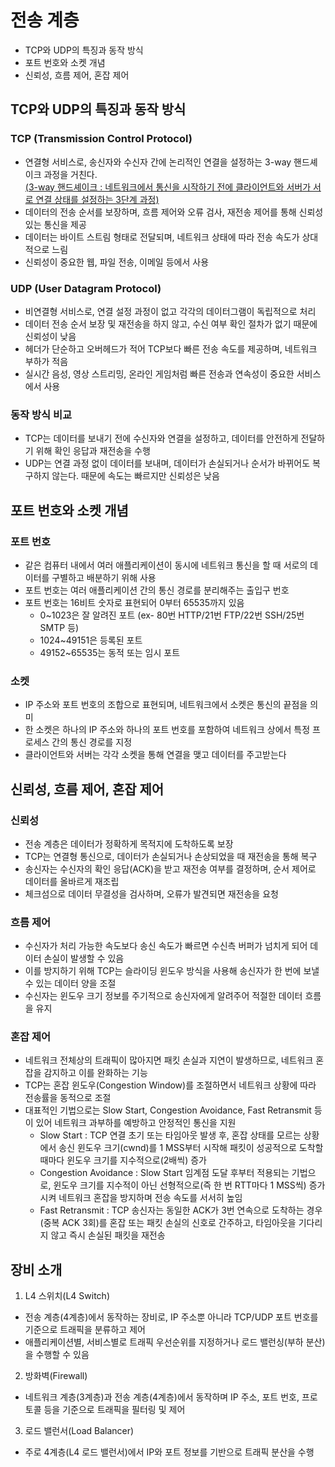 # 전송 계층
- TCP와 UDP의 특징과 동작 방식
- 포트 번호와 소켓 개념
- 신뢰성, 흐름 제어, 혼잡 제어

## TCP와 UDP의 특징과 동작 방식

### TCP (Transmission Control Protocol)
- 연결형 서비스로, 송신자와 수신자 간에 논리적인 연결을 설정하는 3-way 핸드셰이크 과정을 거친다. <br>
<U>(3-way 핸드셰이크 : 네트워크에서 통신을 시작하기 전에 클라이언트와 서버가 서로 연결 상태를 설정하는 3단계 과정)</U>
- 데이터의 전송 순서를 보장하며, 흐름 제어와 오류 검사, 재전송 제어를 통해 신뢰성 있는 통신을 제공
- 데이터는 바이트 스트림 형태로 전달되며, 네트워크 상태에 따라 전송 속도가 상대적으로 느림
- 신뢰성이 중요한 웹, 파일 전송, 이메일 등에서 사용

### UDP (User Datagram Protocol)
- 비연결형 서비스로, 연결 설정 과정이 없고 각각의 데이터그램이 독립적으로 처리
- 데이터 전송 순서 보장 및 재전송을 하지 않고, 수신 여부 확인 절차가 없기 때문에 신뢰성이 낮음
- 헤더가 단순하고 오버헤드가 적어 TCP보다 빠른 전송 속도를 제공하며, 네트워크 부하가 적음
- 실시간 음성, 영상 스트리밍, 온라인 게임처럼 빠른 전송과 연속성이 중요한 서비스에서 사용

### 동작 방식 비교
- TCP는 데이터를 보내기 전에 수신자와 연결을 설정하고, 데이터를 안전하게 전달하기 위해 확인 응답과 재전송을 수행
- UDP는 연결 과정 없이 데이터를 보내며, 데이터가 손실되거나 순서가 바뀌어도 복구하지 않는다. 때문에 속도는 빠르지만 신뢰성은 낮음

## 포트 번호와 소켓 개념

### 포트 번호
- 같은 컴퓨터 내에서 여러 애플리케이션이 동시에 네트워크 통신을 할 때 서로의 데이터를 구별하고 배분하기 위해 사용
- 포트 번호는 여러 애플리케이션 간의 통신 경로를 분리해주는 출입구 번호
- 포트 번호는 16비트 숫자로 표현되어 0부터 65535까지 있음
    - 0~1023은 잘 알려진 포트 (ex- 80번 HTTP/21번 FTP/22번 SSH/25번 SMTP 등)
    - 1024~49151은 등록된 포트
    - 49152~65535는 동적 또는 임시 포트

### 소켓
- IP 주소와 포트 번호의 조합으로 표현되며, 네트워크에서 소켓은 통신의 끝점을 의미
- 한 소켓은 하나의 IP 주소와 하나의 포트 번호를 포함하여 네트워크 상에서 특정 프로세스 간의 통신 경로를 지정
- 클라이언트와 서버는 각각 소켓을 통해 연결을 맺고 데이터를 주고받는다

## 신뢰성, 흐름 제어, 혼잡 제어

### 신뢰성
- 전송 계층은 데이터가 정확하게 목적지에 도착하도록 보장
- TCP는 연결형 통신으로, 데이터가 손실되거나 손상되었을 때 재전송을 통해 복구
- 송신자는 수신자의 확인 응답(ACK)을 받고 재전송 여부를 결정하며, 순서 제어로 데이터를 올바르게 재조립
- 체크섬으로 데이터 무결성을 검사하며, 오류가 발견되면 재전송을 요청

### 흐름 제어
- 수신자가 처리 가능한 속도보다 송신 속도가 빠르면 수신측 버퍼가 넘치게 되어 데이터 손실이 발생할 수 있음 
- 이를 방지하기 위해 TCP는 슬라이딩 윈도우 방식을 사용해 송신자가 한 번에 보낼 수 있는 데이터 양을 조절
- 수신자는 윈도우 크기 정보를 주기적으로 송신자에게 알려주어 적절한 데이터 흐름을 유지

### 혼잡 제어
- 네트워크 전체상의 트래픽이 많아지면 패킷 손실과 지연이 발생하므로, 네트워크 혼잡을 감지하고 이를 완화하는 기능
- TCP는 혼잡 윈도우(Congestion Window)를 조절하면서 네트워크 상황에 따라 전송률을 동적으로 조절
- 대표적인 기법으로는 Slow Start, Congestion Avoidance, Fast Retransmit 등이 있어 네트워크 과부하를 예방하고 안정적인 통신을 지원 
    - Slow Start : TCP 연결 초기 또는 타임아웃 발생 후, 혼잡 상태를 모르는 상황에서 송신 윈도우 크기(cwnd)를 1 MSS부터 시작해 패킷이 성공적으로 도착할 때마다 윈도우 크기를 지수적으로(2배씩) 증가
    - Congestion Avoidance : Slow Start 임계점 도달 후부터 적용되는 기법으로, 윈도우 크기를 지수적이 아닌 선형적으로(즉 한 번 RTT마다 1 MSS씩) 증가시켜 네트워크 혼잡을 방지하며 전송 속도를 서서히 높임
    - Fast Retransmit : TCP 송신자는 동일한 ACK가 3번 연속으로 도착하는 경우(중복 ACK 3회)를 혼잡 또는 패킷 손실의 신호로 간주하고, 타임아웃을 기다리지 않고 즉시 손실된 패킷을 재전송

## 장비 소개
1. L4 스위치(L4 Switch)
- 전송 계층(4계층)에서 동작하는 장비로, IP 주소뿐 아니라 TCP/UDP 포트 번호를 기준으로 트래픽을 분류하고 제어
- 애플리케이션별, 서비스별로 트래픽 우선순위를 지정하거나 로드 밸런싱(부하 분산)을 수행할 수 있음

2. 방화벽(Firewall)
- 네트워크 계층(3계층)과 전송 계층(4계층)에서 동작하며 IP 주소, 포트 번호, 프로토콜 등을 기준으로 트래픽을 필터링 및 제어

3. 로드 밸런서(Load Balancer)
- 주로 4계층(L4 로드 밸런서)에서 IP와 포트 정보를 기반으로 트래픽 분산을 수행